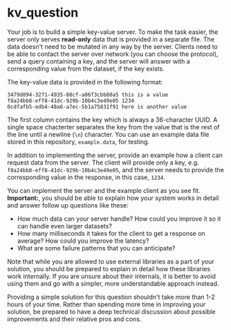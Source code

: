 # kv_question

Your job is to build a simple key-value server. To make the task easier, the server only serves **read-only** data that is provided in a separate file. The data doesn't need to be mutated in any way by the server. Clients need to be able to contact the server over network (you can choose the protocol), send a query containing a key, and the server will answer with a corresponding value from the dataset, if the key exists.

The key-value data is provided in the following format:
```
3479d894-3271-4935-88cf-a06f3cbb80a5 this is a value
f8a24bb8-eff8-41dc-929b-10b4c3e49e05 1234
0cdfafb5-edb4-48a6-a7ec-5b1a75831f91 here is another value
```
The first column contains the key which is always a 36-character UUID. A single space chacterter separates the key from the value that is the rest of the line until a newline (`\n`) character. You can use an example data file stored in this repository, `example.data`, for testing.

In addition to implementing the server, provide an example how a client can request data from the server. The client will provide only a key, e.g. `f8a24bb8-eff8-41dc-929b-10b4c3e49e05`, and the server needs to provide the corresponding value in the response, in this case, `1234`.

You can implement the server and the example client as you see fit. **Important:**, you should be able to explain how your system works in detail and answer follow up questions like these:

 - How much data can your server handle? How could you improve it so it can handle even larger datasets?
 - How many milliseconds it takes for the client to get a response on average? How could you improve the latency?
 - What are some failure patterns that you can anticipate?

Note that while you are allowed to use external libraries as a part of your solution, you should be prepared to explain in detail how these libraries work internally. If you are unsure about their internals, it is better to avoid using them and go with a simpler, more understandable approach instead.

Providing a simple solution for this question shouldn't take more than 1-2 hours of your time. Rather than spending more time in improving your solution, be prepared to have a deep technical discussion about possible improvements and their relative pros and cons.
